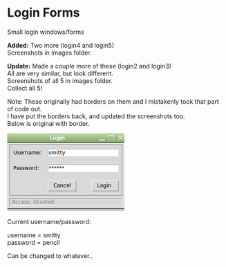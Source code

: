 # Login Forms
Small login windows/forms 

**Added:** Two more (login4 and login5)  
Screenshots in images folder.  


**Update:** Made a couple more of these (login2 and login3)  
All are very similar, but look different.  
Screenshots of all 5 in images folder.  
Collect all 5!  

Note: These originally had borders on them and I mistakenly took that part of code out.  
I have put the borders back, and updated the screenshots too.   
Below is original with border.

![Screenshot](login.png)
  
  Current username/password:  
  
  username = smitty  
  password = pencil  
  
  Can be changed to whatever..
  
  
  
  

